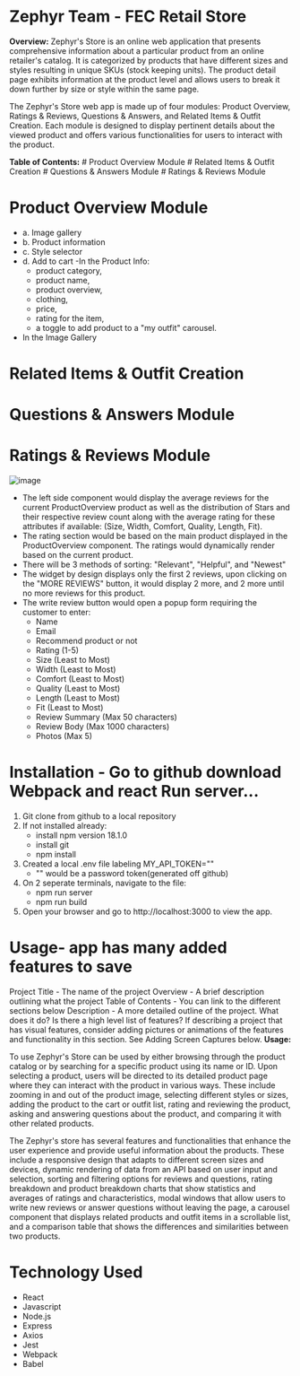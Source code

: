 # Zephyr Team - FEC Retail Store

**Overview:** Zephyr's Store is an online web application that presents comprehensive information about a particular product from an online retailer's catalog. It is categorized by products that have different sizes and styles resulting in unique SKUs (stock keeping units). The product detail page exhibits information at the product level and allows users to break it down further by size or style within the same page.

The Zephyr's Store web app is made up of four modules: Product Overview, Ratings & Reviews, Questions & Answers, and Related Items & Outfit Creation. Each module is designed to display pertinent details about the viewed product and offers various functionalities for users to interact with the product.

**Table of Contents:**
    # Product Overview Module
    # Related Items & Outfit Creation
    # Questions & Answers Module
    # Ratings & Reviews Module

# Product Overview Module
- a. Image gallery
- b. Product information
- c. Style selector
- d. Add to cart
-In the Product Info:
  - product category,
  - product name,
  - product overview,
  - clothing,
  - price,
  - rating for the item,
  - a toggle to add product to a "my outfit" carousel.
- In the Image Gallery

# Related Items & Outfit Creation

# Questions & Answers Module

# Ratings & Reviews Module

![image](https://user-images.githubusercontent.com/113706094/230748694-9861750b-a9f0-455a-9a0f-763aa8bcd4d6.png)

- The left side component would display the average reviews for the current ProductOverview product as well as the distribution of Stars and their respective review count along with the average rating for these attributes if available: (Size, Width, Comfort, Quality, Length, Fit).
- The rating section would be based on the main product displayed in the ProductOverview component. The ratings would dynamically render based on the current product.
- There will be 3 methods of sorting: "Relevant", "Helpful", and "Newest"
- The widget by design displays only the first 2 reviews, upon clicking on the "MORE REVIEWS" button, it would display 2 more, and 2 more until no more reviews for this product.
- The write review button would open a popup form requiring the customer to enter:
  - Name
  - Email
  - Recommend product or not
  - Rating (1-5)
  - Size (Least to Most)
  - Width (Least to Most)
  - Comfort (Least to Most)
  - Quality (Least to Most)
  - Length (Least to Most)
  - Fit (Least to Most)
  - Review Summary (Max 50 characters)
  - Review Body (Max 1000 characters)
  - Photos (Max 5)

# Installation - Go to github download Webpack and react Run server...
1. Git clone from github to a local repository
2. If not installed already:
    - install npm version 18.1.0
    - install git
    - npm install
4. Created a local .env file labeling MY_API_TOKEN=""
    - "" would be a password token(generated off github)
6. On 2 seperate terminals, navigate to the file:
    - npm run server
    - npm run build
7. Open your browser and go to http://localhost:3000 to view the app.

# Usage- app has many added features to save

Project Title - The name of the project
Overview - A brief description outlining what the project
Table of Contents - You can link to the different sections below
Description - A more detailed outline of the project. What does it do? Is there a high level list of features? If describing a project that has visual features, consider adding pictures or animations of the features and functionality in this section. See Adding Screen Captures below.
**Usage:**

To use Zephyr's Store can be used by either browsing through the product catalog or by searching for a specific product using its name or ID. Upon selecting a product, users will be directed to its detailed product page where they can interact with the product in various ways. These include zooming in and out of the product image, selecting different styles or sizes, adding the product to the cart or outfit list, rating and reviewing the product, asking and answering questions about the product, and comparing it with other related products.

The Zephyr's store has several features and functionalities that enhance the user experience and provide useful information about the products. These include a responsive design that adapts to different screen sizes and devices, dynamic rendering of data from an API based on user input and selection, sorting and filtering options for reviews and questions, rating breakdown and product breakdown charts that show statistics and averages of ratings and characteristics, modal windows that allow users to write new reviews or answer questions without leaving the page, a carousel component that displays related products and outfit items in a scrollable list, and a comparison table that shows the differences and similarities between two products.

# Technology Used
  - React
  - Javascript
  - Node.js
  - Express
  - Axios
  - Jest
  - Webpack
  - Babel
